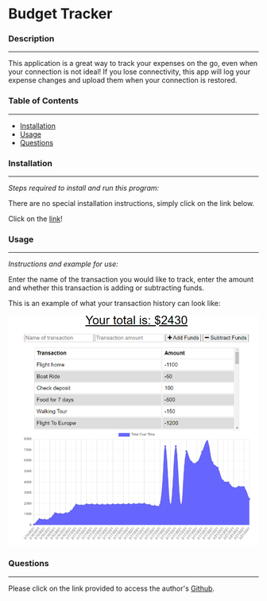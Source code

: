 # Budget Tracker

### Description
_____________________________
This application is a great way to track your expenses on the go, even when your connection is not ideal!  If you lose connectivity, this app will log your expense changes and upload them when your connection is restored.


### Table of Contents
_____________________________
* [Installation](#installation)
* [Usage](#usage)
* [Questions](#questions)


### Installation
_____________________________
*Steps required to install and run this program:*

There are no special installation instructions, simply click on the link below.

Click on the [link](https://warm-badlands-82966.herokuapp.com/)!


### Usage
_____________________________
*Instructions and example for use:*

Enter the name of the transaction you would like to track, enter the amount and whether this transaction is adding or subtracting funds.

This is an example of what your transaction history can look like:

![Example output file.](./public/images/app.png)

### Questions
_____________________________

  Please click on the link provided to access the author's [Github](http://github.com/RaeStichter).
  